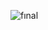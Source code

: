 ![fınal](https://user-images.githubusercontent.com/60669304/107406967-1aed1980-6b1a-11eb-99df-d6a1081eb08f.PNG)
